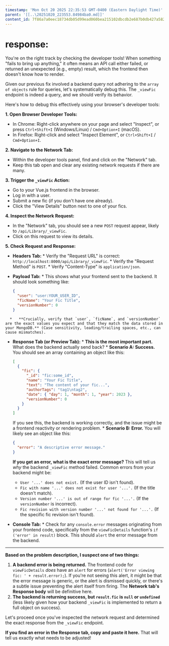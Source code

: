 ```yaml
---
timestamp: 'Mon Oct 20 2025 22:35:53 GMT-0400 (Eastern Daylight Time)'
parent: '[[..\20251020_223553.84984ba0.md]]'
content_id: 7f86a7a0eec18734db05d99ead060bea215102dbcdb2e687b0db427a5827b756
---
```


# response:

You're on the right track by checking the developer tools! When something "fails to bring up anything," it often means an API call either failed, or returned an unexpected (e.g., empty) result, which the frontend then doesn't know how to render.

Given our previous fix involved a backend query not adhering to the `array of objects` rule for queries, let's systematically debug this. The `_viewFic` endpoint is indeed a query, and we should verify its behavior.

Here's how to debug this effectively using your browser's developer tools:

**1. Open Browser Developer Tools:**

* In Chrome: Right-click anywhere on your page and select "Inspect", or press `Ctrl+Shift+I` (Windows/Linux) / `Cmd+Option+I` (macOS).
* In Firefox: Right-click and select "Inspect Element", or `Ctrl+Shift+I` / `Cmd+Option+I`.

**2. Navigate to the Network Tab:**

* Within the developer tools panel, find and click on the "Network" tab.
* Keep this tab open and clear any existing network requests if there are many.

**3. Trigger the `_viewFic` Action:**

* Go to your Vue.js frontend in the browser.
* Log in with a user.
* Submit a new fic (if you don't have one already).
* Click the "View Details" button next to one of your fics.

**4. Inspect the Network Request:**

* In the "Network" tab, you should see a new `POST` request appear, likely to `/api/Library/_viewFic`.
* Click on this request to view its details.

**5. Check Request and Response:**

* **Headers Tab:**
  \*   Verify the "Request URL" is correct: `http://localhost:8000/api/Library/_viewFic`.
  \*   Verify the "Request Method" is `POST`.
  \*   Verify "Content-Type" is `application/json`.

* **Payload Tab:**
  \*   This shows what your frontend sent to the backend. It should look something like:
  ```json
  {
    "user": "user:YOUR_USER_ID",
    "ficName": "Your Fic Title",
    "versionNumber": 0
  }
  ```

```
  *   **Crucially, verify that `user`, `ficName`, and `versionNumber` are the exact values you expect and that they match the data stored in your MongoDB.** (Case sensitivity, leading/trailing spaces, etc., can cause mismatches).
```

* **Response Tab (or Preview Tab):**
  \*   **This is the most important part.** What does the backend actually send back?
  \*   **Scenario A: Success.** You should see an array containing an object like this:
  ```json
  [
    {
      "fic": {
        "_id": "fic:some_id",
        "name": "Your Fic Title",
        "text": "The content of your fic...",
        "authorTags": "tag1\ntag2",
        "date": { "day": 1, "month": 1, "year": 2023 },
        "versionNumber": 0
      }
    }
  ]
  ```
  If you see this, the backend is working correctly, and the issue might be a frontend reactivity or rendering problem.
  \*   **Scenario B: Error.** You will likely see an object like this:
  ```json
  {
    "error": "A descriptive error message."
  }
  ```
  **If you get an error, what is the exact error message?** This will tell us *why* the backend `_viewFic` method failed. Common errors from your backend might be:
  * `User '...' does not exist.` (If the user ID isn't found).
  * `Fic with name '...' does not exist for user '...'.` (If the title doesn't match).
  * `Version number '...' is out of range for fic '...'.` (If the `versionNumber` is incorrect).
  * `Fic revision with version number '...' not found for '...'.` (If the specific fic revision isn't found).

* **Console Tab:**
  \*   Check for any `console.error` messages originating from your frontend code, specifically from the `viewFicDetails` function's `if ('error' in result)` block. This should `alert` the error message from the backend.

***

**Based on the problem description, I suspect one of two things:**

1. **A backend error is being returned.** The frontend code for `viewFicDetails` *does* have an `alert` for errors (`alert('Error viewing fic: ' + result.error);`). If you're not seeing this alert, it might be that the error message is generic, or the alert is dismissed quickly, or there's a subtle issue preventing the alert itself from firing. The **Network tab's Response body** will be definitive here.
2. **The backend is returning success, but `result.fic` is `null` or `undefined`** (less likely given how your backend `_viewFic` is implemented to return a full object on success).

Let's proceed once you've inspected the network request and determined the exact response from the `_viewFic` endpoint.

**If you find an error in the Response tab, copy and paste it here.** That will tell us exactly what needs to be adjusted!
